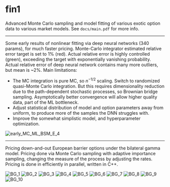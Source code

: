 # fin1

Advanced Monte Carlo sampling and model fitting of various exotic option data to various market models.
See `docs/main.pdf` for more info.

---

Some early results of nonlinear fitting via deep neural networks (340 params), for much faster pricing.
Monte-Carlo integrator estimated relative error target is set to 1% (red).
Actual relative error is highly controlled (green), exceeding the target with exponentially vanishing probability.
Actual relative error of deep neural network contains many more outliers, but mean is ~2%.
Main limitations:
- The MC integration is pure MC, so $n^{-1/2}$ scaling. Switch to randomized quasi-Monte Carlo integration. But this requires dimensionality reduction due to the path-dependent stochastic processes, so Brownian bridge sampling. Asymptotically better convergence will allow higher quality data, part of the ML bottleneck.
- Adjust statistical distribution of model and option parameters away from uniform, to produce more of the samples the DNN struggles with.
- Improve the somewhat simplistic model, and hyperparameter optimization.

![early_MC_ML_BSM_E_4](https://raw.githubusercontent.com/olafx/fin1/refs/heads/main/docs/img/early_MC_ML_BSM_E/4.png)

---

Pricing down-and-out European barrier options under the bilateral gamma model.
Pricing done via Monte Carlo sampling with adaptive importance sampling, changing the measure of the process by adjusting the rates.
Pricing is done in efficiently in parallel, written in C++.

![BG_1](https://raw.githubusercontent.com/olafx/fin1/refs/heads/main/docs/img/BG/1.png)
![BG_2](https://raw.githubusercontent.com/olafx/fin1/refs/heads/main/docs/img/BG/2.png)
![BG_3](https://raw.githubusercontent.com/olafx/fin1/refs/heads/main/docs/img/BG/3.png)
![BG_4](https://raw.githubusercontent.com/olafx/fin1/refs/heads/main/docs/img/BG/4.png)
![BG_5](https://raw.githubusercontent.com/olafx/fin1/refs/heads/main/docs/img/BG/5.png)
![BG_6](https://raw.githubusercontent.com/olafx/fin1/refs/heads/main/docs/img/BG/6.png)
![BG_7](https://raw.githubusercontent.com/olafx/fin1/refs/heads/main/docs/img/BG/7.png)
![BG_8](https://raw.githubusercontent.com/olafx/fin1/refs/heads/main/docs/img/BG/8.png)
![BG_9](https://raw.githubusercontent.com/olafx/fin1/refs/heads/main/docs/img/BG/9.png)
![BG_10](https://raw.githubusercontent.com/olafx/fin1/refs/heads/main/docs/img/BG/10.png)
